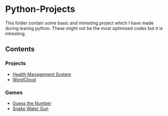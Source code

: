 # Python-Projects
This folder contain some basic and intresting project which I have made during learing python.
These might not be the most optimised codes but it is intresting.
## Contents
### Projects
- [Health Management System](https://github.com/MITU16EE01/Python-Projects/tree/main/Health%20Management%20System)
- [WordCloud](https://github.com/MITU16EE01/Python-Projects/tree/main/WordCloud)
### Games
- [Guess the Number](https://github.com/MITU16EE01/Python-Projects/tree/main/Guess%20The%20Number)
- [Snake Water Gun](https://github.com/MITU16EE01/Python-Projects/tree/main/Snake%20Water%20Gun)
